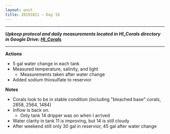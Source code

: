 ```yaml
---
layout: post
title: 20191021 – Day 18
---
```


---
***Upkeep protocol and daily measurements located in HI_Corals directory in Google Drive: [HI_Corals](https://drive.google.com/drive/u/1/folders/1Dxil5Lj1ynvuIuGDWx9_AyqkdplIcCZQ)***

---

**Actions**  
- 5 gal water change in each tank  
- Measured temperature, salinity, and light
    - Measurements taken after water change
- Added sodium thiosulfate to reservior

**Notes**  
- Corals look to be in stable condition (including "bleached base" corals, 2858, 2564, 1484)
- Inflow is back on. 
    - Only tank 14 dripper was on when I arrived
- Water clarity in tank 11 is improving, but 14 is still cloudy
- After weekend still only 30 gal in reservior, 45 gal after water change
